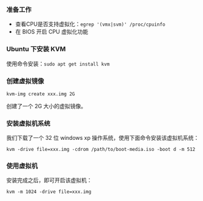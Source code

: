 ### 准备工作

* 查看CPU是否支持虚拟化：`egrep '(vmx|svm)' /proc/cpuinfo `
* 在 BIOS 开启 CPU 虚拟化功能

### Ubuntu 下安装 KVM

使用命令安装：`sudo apt get install kvm`

### 创建虚拟镜像

```
kvm-img create xxx.img 2G
```

创建了一个 2G 大小的虚拟镜像。

### 安装虚拟机系统

我们下载了一个 32 位 windows xp 操作系统，使用下面命令安装该虚拟机系统：

```
kvm -drive file=xxx.img -cdrom /path/to/boot-media.iso -boot d -m 512
```

### 使用虚拟机

安装完成之后，即可开启该虚拟机：

```
kvm -m 1024 -drive file=xxx.img
```

